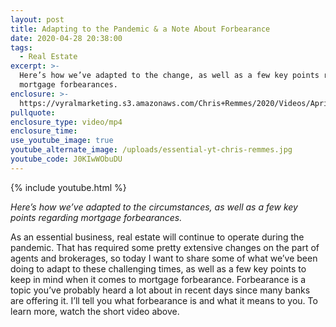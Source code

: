 ```yaml
---
layout: post
title: Adapting to the Pandemic & a Note About Forbearance
date: 2020-04-28 20:38:00
tags:
  - Real Estate
excerpt: >-
  Here’s how we’ve adapted to the change, as well as a few key points regarding
  mortgage forbearances.
enclosure: >-
  https://vyralmarketing.s3.amazonaws.com/Chris+Remmes/2020/Videos/April/Adapting+to+the+Pandemic+%26+A+Note+About+Forbearance.mp4
pullquote:
enclosure_type: video/mp4
enclosure_time:
use_youtube_image: true
youtube_alternate_image: /uploads/essential-yt-chris-remmes.jpg
youtube_code: J0KIwWObuDU
---
```


{% include youtube.html %}

*Here’s how we’ve adapted to the circumstances, as well as a few key points regarding mortgage forbearances.*

As an essential business, real estate will continue to operate during the pandemic. That has required some pretty extensive changes on the part of agents and brokerages, so today I want to share some of what we’ve been doing to adapt to these challenging times, as well as a few key points to keep in mind when it comes to mortgage forbearance. Forbearance is a topic you’ve probably heard a lot about in recent days since many banks are offering it. I’ll tell you what forbearance is and what it means to you. To learn more, watch the short video above.